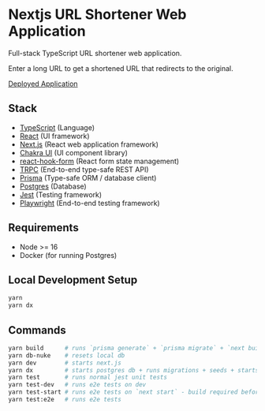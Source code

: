# Nextjs URL Shortener Web Application

Full-stack TypeScript URL shortener web application.

Enter a long URL to get a shortened URL that redirects to the original.

[Deployed Application](https://poffm-short.onrender.com/)

## Stack

* [TypeScript](https://www.typescriptlang.org/) (Language)
* [React](https://reactjs.org/) (UI framework)
* [Next.js](https://nextjs.org/) (React web application framework)
* [Chakra UI](https://chakra-ui.com/) (UI component library)
* [react-hook-form](https://react-hook-form.com/) (React form state management)
* [TRPC](https://trpc.io/) (End-to-end type-safe REST API)
* [Prisma](https://www.prisma.io/) (Type-safe ORM / database client)
* [Postgres](https://www.postgresql.org/) (Database)
* [Jest](https://jestjs.io/) (Testing framework)
* [Playwright](https://playwright.dev/) (End-to-end testing framework)

## Requirements

- Node >= 16
- Docker (for running Postgres)

## Local Development Setup

```bash
yarn
yarn dx
```

## Commands

```bash
yarn build      # runs `prisma generate` + `prisma migrate` + `next build`
yarn db-nuke    # resets local db
yarn dev        # starts next.js
yarn dx         # starts postgres db + runs migrations + seeds + starts next.js
yarn test       # runs normal jest unit tests
yarn test-dev   # runs e2e tests on dev
yarn test-start # runs e2e tests on `next start` - build required before
yarn test:e2e   # runs e2e tests
```
